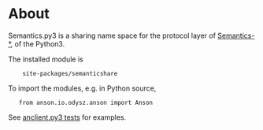 # About

Semantics.py3 is a sharing name space for the protocol layer of 
[Semantics-*](), of the Python3.

The installed module is

```
    site-packages/semanticshare
```

To import the modules, e.g. in Python source,

```
   from anson.io.odysz.anson import Anson
```

See [anclient.py3 tests](https://github.com/odys-z/Anclient/tree/master/py3/test)
for examples.